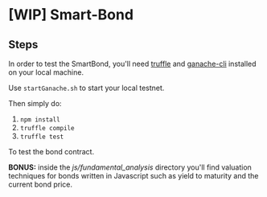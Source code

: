 # [WIP] Smart-Bond

## Steps

In order to test the SmartBond, you'll need [truffle](https://github.com/trufflesuite/truffle) and [ganache-cli](https://github.com/trufflesuite/ganache-cli) installed on your local machine.

Use `startGanache.sh` to start your local testnet.

Then simply do:

1. `npm install`
2. `truffle compile`
3. `truffle test`

To test the bond contract.

**BONUS:** inside the *js/fundamental_analysis* directory you'll find valuation techniques for bonds written in Javascript such as yield to maturity and the current bond price.
